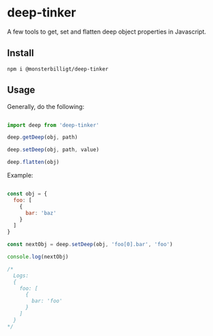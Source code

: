 # deep-tinker
A few tools to get, set and flatten deep object properties in Javascript.

## Install

`npm i @monsterbilligt/deep-tinker`

## Usage

Generally, do the following:

```js

import deep from 'deep-tinker'

deep.getDeep(obj, path)

deep.setDeep(obj, path, value)

deep.flatten(obj)

```

Example:

```js

const obj = {
  foo: [
    {
      bar: 'baz'
    }
  ]
}

const nextObj = deep.setDeep(obj, 'foo[0].bar', 'foo')

console.log(nextObj)

/*
  Logs:
  {
    foo: [
      {
        bar: 'foo'
      }
    ]
  }
*/

```
